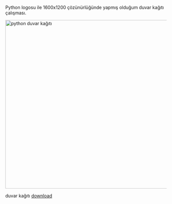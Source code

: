 <html><body><p>Python logosu ile 1600x1200 çözünürlüğünde yapmış olduğum duvar kağıtı çalışması.

<a href="http://img690.imageshack.us/img690/7786/pythonwall3.jpg"><img title="Python Duvar Kağıtı" src="http://img690.imageshack.us/img690/7786/pythonwall3.jpg" alt="python duvar kağıtı" width="595" height="526"></a>

duvar kağıtı <a href="http://img690.imageshack.us/img690/7786/pythonwall3.jpg">download</a></p></body></html>